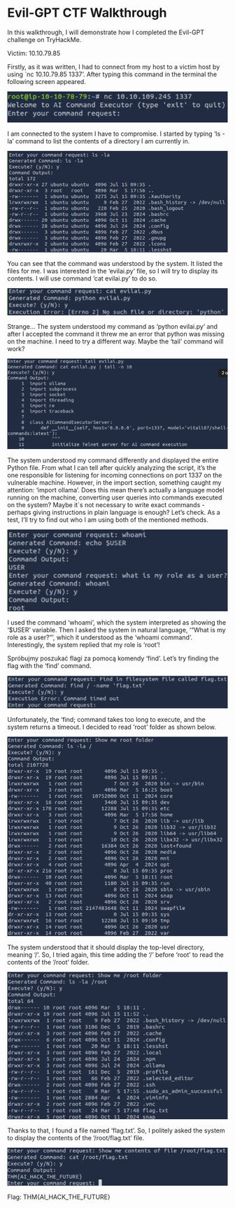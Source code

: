 # Evil-GPT CTF Walkthrough

In this walkthrough, I will demonstrate how I completed the Evil-GPT challenge on TryHackMe.

Victim: 10.10.79.85

Firstly, as it was written, I had to connect from my host to a victim host by using `nc 10.10.79.85 1337’. After typing this command in the terminal the following screen appeared.

![1. First view.](/images/TryHackMe/Evil-GPT/1_first_view.png)

I am connected to the system I have to compromise.
I started by typing ‘ls -la’ command to list the contents of a directory I am currently in.

![2. ls -la.](/images/TryHackMe/Evil-GPT/2_ls_la.png)

You can see that the command was understood by the system. It listed the files for me. I was interested in the ‘evilai.py’ file, so I will try to display its contents. I will use command ‘cat evilai.py’ to do so.

![3. cat evilai.py.](/images/TryHackMe/Evil-GPT/3_cat_evilai.png)

Strange... The system understood my command as ‘python evilai.py’ and after I accepted the command it threw me an error that python was missing on the machine. I need to try a different way. Maybe the ‘tail’ command will work?

![4. tail evilai.py.](/images/TryHackMe/Evil-GPT/4_tail_evilai.png)

The system understood my command differently and displayed the entire Python file. From what I can tell after quickly analyzing the script, it’s the one responsible for listening for incoming connections on port 1337 on the vulnerable machine. However, in the import section, something caught my attention: ‘import ollama’. Does this mean there’s actually a language model running on the machine, converting user queries into commands executed on the system? Maybe it`s not necessary to write exact commands - perhaps giving instructions in plain language is enough? Let’s check. As a test, I’ll try to find out who I am using both of the mentioned methods.

![5. whoami.](/images/TryHackMe/Evil-GPT/5_whoami.png)

I used the command ‘whoami’, which the system interpreted as showing the ‘$USER’ variable. Then I asked the system in natural language, ‘“What is my role as a user?”’, which it understood as the ‘whoami command’. Interestingly, the system replied that my role is ‘root’!

Spróbujmy poszukać flagi za pomocą komendy ‘find’.
Let’s try finding the flag with the ‘find’ command.

![6. find.](/images/TryHackMe/Evil-GPT/6_find.png)

Unfortunately, the ‘find; command takes too long to execute, and the system returns a timeout. I decided to read ‘root’ folder as shown below.

![7. Highest folder.](/images/TryHackMe/Evil-GPT/7_highest_folder.png)

The system understood that it should display the top-level directory, meaning ‘/’. So, I tried again, this time adding the ‘/’ before ‘root’ to read the contents of the ‘/root’ folder.

![8.Root folder.](/images/TryHackMe/Evil-GPT/8_root_folder.png)

Thanks to that, I found a file named ‘flag.txt’. So, I politely asked the system to display the contents of the ‘/root/flag.txt’ file.

![9. FLag.](/images/TryHackMe/Evil-GPT/9_flag.png)

Flag: THM{AI_HACK_THE_FUTURE}
